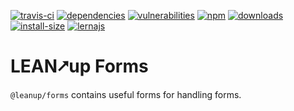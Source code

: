 [![travis-ci][travis-ci]][travis-ci-url]
[![dependencies][dependencies]][dependencies-url]
[![vulnerabilities][vulnerabilities]][vulnerabilities-url]
[![npm][npm]][npm-url]
[![downloads][downloads]][downloads-url]
[![install-size][install-size]][install-size-url]
[![lernajs][lernajs]][lernajs-url]

[npm]: https://img.shields.io/npm/v/@leanup/forms
[npm-url]: https://www.npmjs.com/package/@leanup/forms
[dependencies]: https://img.shields.io/david/modevel/leanup?path=forms
[dependencies-url]: https://david-dm.org/modevel/leanup?path=forms
[vulnerabilities]: https://snyk.io/test/npm/@leanup/forms/badge.svg
[vulnerabilities-url]: https://snyk.io/test/npm/@leanup/forms
[downloads]: https://img.shields.io/npm/dm/@leanup/forms
[downloads-url]: https://npmcharts.com/compare/@leanup/forms?minimal=true
[travis-ci]: https://travis-ci.com/modevel/leanup.svg?branch=master
[travis-ci-url]: https://travis-ci.com/modevel/leanup
[install-size]: https://packagephobia.now.sh/badge?p=@leanup/forms@next
[install-size-url]: https://packagephobia.now.sh/result?p=@leanup/forms@next
[lernajs]: https://img.shields.io/badge/managed%20with-lerna-blueviolet
[lernajs-url]: https://lerna.js.org

# LEAN⭧up Forms

`@leanup/forms` contains useful forms for handling forms.
